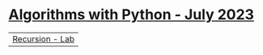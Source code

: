 # <a href="https://softuni.bg/trainings/4199/algorithms-with-python-july-2023">Algorithms with Python - July 2023</a>

| |
| -- |
| <a href="Recursion - Lab">Recursion - Lab</a> |
